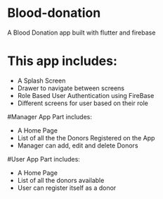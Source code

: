 # Blood-donation

A Blood Donation app built with flutter and firebase

# This app includes:
- A Splash Screen
- Drawer to navigate between screens
- Role Based User Authentication using FireBase
- Different screens for user based on their role

#Manager App Part includes:
- A Home Page
- List of all the the Donors Registered on the App
- Manager can add, edit and delete Donors

#User App Part includes:
- A Home Page
- List of all the donors available
- User can register itself as a donor


